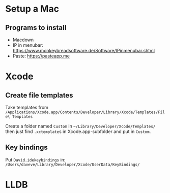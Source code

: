 # Setup a Mac


## Programs to install

- Macdown
- IP in menubar: https://www.monkeybreadsoftware.de/Software/IPinmenubar.shtml
- Paste: https://pasteapp.me


# Xcode

## Create file templates

Take templates from `/Applications/Xcode.app/Contents/Developer/Library/Xcode/Templates/File\ Templates`

Create a folder named `Custom` in `~/Library/Developer/Xcode/Templates/` then just find `.xctemplate`s in Xcode.app-subfolder and put in `Custom`.

## Key bindings

Put `David.idekeybindings` in:
`/Users/daveve/Library/Developer/Xcode/UserData/KeyBindings/`

# LLDB
